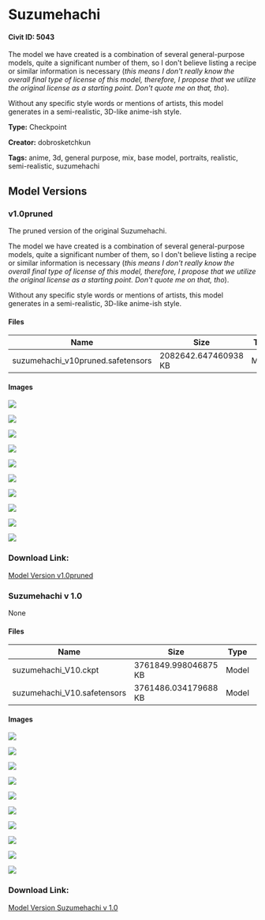 # Suzumehachi

#### Civit ID: 5043

<p>The model we have created is a combination of several general-purpose models, quite a significant number of them, so I don't believe listing a recipe or similar information is necessary (<em>this means I don't really know the overall final type of license of this model, therefore, I propose that we utilize the original license as a starting point. Don't quote me on that, tho</em>).</p><p>Without any specific style words or mentions of artists, this model generates in a semi-realistic, 3D-like anime-ish style.</p>

**Type:** Checkpoint

**Creator:** dobrosketchkun

**Tags:** anime, 3d, general purpose, mix, base model, portraits, realistic, semi-realistic, suzumehachi

## Model Versions

### v1.0pruned

<p>The pruned version of the original Suzumehachi.</p><p>The model we have created is a combination of several general-purpose models, quite a significant number of them, so I don't believe listing a recipe or similar information is necessary (<em>this means I don't really know the overall final type of license of this model, therefore, I propose that we utilize the original license as a starting point. Don't quote me on that, tho</em>).</p><p>Without any specific style words or mentions of artists, this model generates in a semi-realistic, 3D-like anime-ish style.</p>

#### Files

| Name | Size | Type | Format | Download Url | AutoV1 | AutoV2 | SHA256 | CRC32 | BLAKE3 |
| --- | --- | --- | --- | --- | --- | --- | --- | --- | --- |
| suzumehachi_v10pruned.safetensors | 2082642.647460938 KB | Model | SafeTensor | https://civitai.com/api/download/models/39399 | F7C36669 | 26D260C524 | 26D260C524EC992A659ED6BF08B1E51DFFE318830CA30ED6DF2CC32163BC975E | B60F29FC | 1085C2B31AF3BB1A745869302EA62688F59404D39E3D68621DE3666648AFEABB |

#### Images

<p><img src="https://image.civitai.com/xG1nkqKTMzGDvpLrqFT7WA/250c54c9-7791-4061-0e87-fb4c01c6f600/width=450/436404.jpeg" /></p>

<p><img src="https://image.civitai.com/xG1nkqKTMzGDvpLrqFT7WA/00d7fce0-1031-46c9-df12-a2952d4aef00/width=450/436408.jpeg" /></p>

<p><img src="https://image.civitai.com/xG1nkqKTMzGDvpLrqFT7WA/8765f263-d5c2-4b37-b0cf-e80477792400/width=450/436419.jpeg" /></p>

<p><img src="https://image.civitai.com/xG1nkqKTMzGDvpLrqFT7WA/7cf928d3-9a60-431c-7215-8bc5df439900/width=450/436416.jpeg" /></p>

<p><img src="https://image.civitai.com/xG1nkqKTMzGDvpLrqFT7WA/bfeba9c9-f8b0-4569-4a80-720370b96a00/width=450/436424.jpeg" /></p>

<p><img src="https://image.civitai.com/xG1nkqKTMzGDvpLrqFT7WA/7107f8d7-ca46-4ec0-2c8b-cf17d28d5200/width=450/436407.jpeg" /></p>

<p><img src="https://image.civitai.com/xG1nkqKTMzGDvpLrqFT7WA/c5759fe2-fa69-4f66-2867-e65d32aa4f00/width=450/436405.jpeg" /></p>

<p><img src="https://image.civitai.com/xG1nkqKTMzGDvpLrqFT7WA/9dbced88-fc70-44a3-8585-814049fdd700/width=450/436411.jpeg" /></p>

<p><img src="https://image.civitai.com/xG1nkqKTMzGDvpLrqFT7WA/7c0f1880-e1da-429d-7112-4ec669edb600/width=450/436418.jpeg" /></p>

<p><img src="https://image.civitai.com/xG1nkqKTMzGDvpLrqFT7WA/88d24e0a-9c31-420c-9cbb-e57d99a01700/width=450/436412.jpeg" /></p>

### Download Link:

[Model Version v1.0pruned](https://civitai.com/api/download/models/39399)

### Suzumehachi v 1.0

None

#### Files

| Name | Size | Type | Format | Download Url | AutoV1 | AutoV2 | SHA256 | CRC32 | BLAKE3 |
| --- | --- | --- | --- | --- | --- | --- | --- | --- | --- |
| suzumehachi_V10.ckpt | 3761849.998046875 KB | Model | PickleTensor | https://civitai.com/api/download/models/5836?type=Model&format=PickleTensor&size=full&fp=fp16 | AB68FE0F | CA6C7E3341 | CA6C7E3341DD85B80C1FB376F90FD6A076BCB9892331A6AE644AE3F672FD5808 | B0B0DE27 | EE5C489658FEC9166540D47AE76E87870872A2C8BE592B7CAD4EC2E5EAD0E75B |
| suzumehachi_V10.safetensors | 3761486.034179688 KB | Model | SafeTensor | https://civitai.com/api/download/models/5836 | EE62D00B | 58C5C27858 | 58C5C27858C8FBA08A04E9BD48AA318834275D8DD71A3F78E907B3D5EED9F182 | 73F096EE | 733D91FC2282863E89A008B16A6C4EB6C3C119E7A31D7EC910AF421C7292544E |

#### Images

<p><img src="https://image.civitai.com/xG1nkqKTMzGDvpLrqFT7WA/42d812b2-9212-4447-3f65-8ab8ab170200/width=450/48757.jpeg" /></p>

<p><img src="https://image.civitai.com/xG1nkqKTMzGDvpLrqFT7WA/e217c1ca-a97f-418b-ca56-2428d41bf200/width=450/48776.jpeg" /></p>

<p><img src="https://image.civitai.com/xG1nkqKTMzGDvpLrqFT7WA/cd27cc83-bc1d-4451-67cd-7b16d6e8bd00/width=450/48775.jpeg" /></p>

<p><img src="https://image.civitai.com/xG1nkqKTMzGDvpLrqFT7WA/b35ac891-3754-4765-5ed2-387da05e4e00/width=450/48774.jpeg" /></p>

<p><img src="https://image.civitai.com/xG1nkqKTMzGDvpLrqFT7WA/b3b0be9d-6a07-4490-3607-b712e83c8100/width=450/48773.jpeg" /></p>

<p><img src="https://image.civitai.com/xG1nkqKTMzGDvpLrqFT7WA/066799d1-5998-4e24-99ad-b1949cc7be00/width=450/48772.jpeg" /></p>

<p><img src="https://image.civitai.com/xG1nkqKTMzGDvpLrqFT7WA/fca8950c-9769-4351-9dc4-2aa9e8793b00/width=450/48771.jpeg" /></p>

<p><img src="https://image.civitai.com/xG1nkqKTMzGDvpLrqFT7WA/dfd2b437-5f32-44ea-a804-590210a28400/width=450/48770.jpeg" /></p>

<p><img src="https://image.civitai.com/xG1nkqKTMzGDvpLrqFT7WA/010a0445-a9ba-4247-dbb3-53db5a8e7000/width=450/48769.jpeg" /></p>

<p><img src="https://image.civitai.com/xG1nkqKTMzGDvpLrqFT7WA/d11a3f7d-7876-4814-8bd6-70890f816a00/width=450/48768.jpeg" /></p>

### Download Link:

[Model Version Suzumehachi v 1.0](https://civitai.com/api/download/models/5836)

